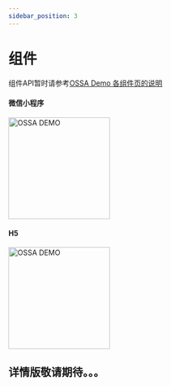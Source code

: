 ```yaml
---
sidebar_position: 3
---
```


# 组件

组件API暂时请参考[OSSA Demo 各组件页的说明](https://neteaseyanxuan.github.io/OSSA/)

#### 微信小程序
<img src='https://yanxuan.nosdn.127.net/static-union/1656314230833368.png' width='200' height='200' alt='OSSA DEMO' />

#### H5
<img src='https://yanxuan.nosdn.127.net/static-union/16594970359a4f1b.png' width='200' height='200' alt='OSSA DEMO' />


## 详情版敬请期待。。。
